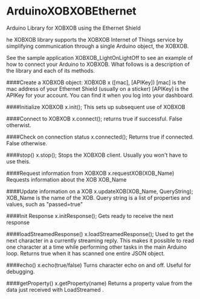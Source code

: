 ArduinoXOBXOBEthernet
=====================

Arduino Library for XOBXOB using the Ethernet Shield

he XOBXOB library supports the XOBXOB Internet of Things service by simplifying communication through a single Arduino object, the XOBXOB.

See the sample application XOBXOB_LightOnLightOff to see an example of how to connect your Arduino to XOBXOB. What follows is a description of the library and each of its methods.

####Create a XOBXOB object:
XOBXOB x ([mac], [APIKey])
[mac] is the mac address of your Ethernet Shield (usually on a sticker)
[APIKey] is the APIKey for your account. You can find it when you log into your dashboard.

####Initialize XOBXOB
x.init();
This sets up subsequent use of XOBXOB

####Connect to XOBXOB
x.connect();
returns true if successful. False otherwist.

####Check on connection status
x.connected();
Returns true if connected. False otherwise.

####stop()
x.stop();
Stops the XOBXOB client. Usually you won't have to use theis.

####Request information from XOBXOB
x.requestXOB(XOB_Name)
Requests information about the XOB XOB_Name

####Update information on a XOB
x.updateXOB(XOB_Name, QueryString);
XOB_Name is the name of the XOB. Query string is a list of properties and values, such as "passed=true"

####Init Response
x.initResponse();
Gets ready to receive the next response

####loadStreamedResponse()
x.loadStreamedResponse();
Used to get the next character in a currently streaming reply. This makes it possible to read one character at a time while performing other tasks in the main Arduino loop. Returns true when it has scanned one entire JSON object.

####echo()
x.echo(true/false)
Turns character echo on and off. Useful for debugging.

####getProperty()
x.getProperty(name)
Returns a property value from the data just received with LoadStreamed .

